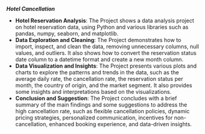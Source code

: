  ***Hotel Cancellation***

- **Hotel Reservation Analysis**: The Project shows a data analysis project on hotel reservation data, using Python and various libraries such as pandas, numpy, seaborn, and matplotlib.
- **Data Exploration and Cleaning**: The Project demonstrates how to import, inspect, and clean the data, removing unnecessary columns, null values, and outliers. It also shows how to convert the reservation status date column to a datetime format and create a new month column.
- **Data Visualization and Insights**: The Project presents various plots and charts to explore the patterns and trends in the data, such as the average daily rate, the cancellation rate, the reservation status per month, the country of origin, and the market segment. It also provides some insights and interpretations based on the visualizations.
- **Conclusion and Suggestion**: The Project concludes with a brief summary of the main findings and some suggestions to address the high cancellation rate, such as flexible cancellation policies, dynamic pricing strategies, personalized communication, incentives for non-cancellation, enhanced booking experience, and data-driven insights.
